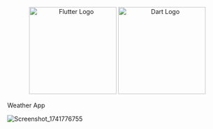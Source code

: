 <p align="center"> <img src="https://www.kindpng.com/picc/m/355-3557482_flutter-logo-png-transparent-png.png" width="200" alt="Flutter Logo"> <img src="https://upload.wikimedia.org/wikipedia/commons/7/7e/Dart-logo.png" width="200" alt="Dart Logo"> </p

# Weather App
![Screenshot_1741776755](https://github.com/user-attachments/assets/5683d563-d75e-43dc-89d8-0d9ca8a251bd)





